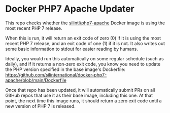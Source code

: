 # Docker PHP7 Apache Updater

This repo checks whether the
[silintl/php7-apache](https://hub.docker.com/r/silintl/php7-apache) Docker image
is using the most recent PHP 7 release.

When this is run, it will return an exit code of zero (0) if it is using the
most recent PHP 7 release, and an exit code of one (1) if it is not. It also
writes out some basic information to stdout for easier reading by humans.

Ideally, you would run this automatically on some regular schedule (such as
daily), and if it returns a non-zero exit code, you know you need to update the
PHP version specified in the base image's Dockerfile:  
<https://github.com/silinternational/docker-php7-apache/blob/main/Dockerfile>

Once that repo has been updated, it will automatically submit PRs on all GitHub
repos that use it as their base image, including this one. At that point, the
next time this image runs, it should return a zero exit code until a new version
of PHP 7 is released.
